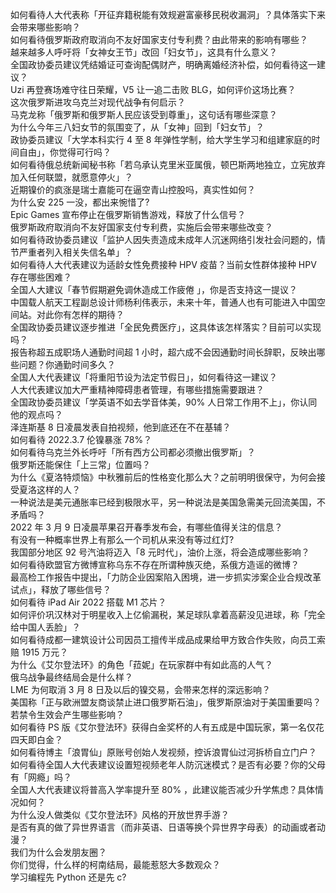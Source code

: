 如何看待人大代表称「开征弃籍税能有效规避富豪移民税收漏洞」？具体落实下来会带来哪些影响？  
如何看待俄罗斯政府取消向不友好国家支付专利费？由此带来的影响有哪些？  
越来越多人呼吁将「女神女王节」改回「妇女节」，这具有什么意义？  
全国政协委员建议凭结婚证可查询配偶财产，明确离婚经济补偿，如何看待这一建议？  
Uzi 再登赛场难守往日荣耀，V5 让一追二击败 BLG，如何评价这场比赛？  
这次俄罗斯进攻乌克兰对现代战争有何启示？  
马克龙称「俄罗斯和俄罗斯人民应该受到尊重」，这句话有哪些深意？  
为什么今年三八妇女节的氛围变了，从「女神」回到「妇女节」？  
政协委员建议「大学本科实行 4 至 8 年弹性学制，给大学生学习和组建家庭的时间自由」，你觉得可行吗？  
如何看待俄总统新闻秘书称「若乌承认克里米亚属俄，顿巴斯两地独立，立宪放弃加入任何联盟，就愿意停火」？  
近期镍价的疯涨是瑞士嘉能可在逼空青山控股吗，真实性如何？  
为什么安 225 一没，都出来惋惜了?  
Epic Games 宣布停止在俄罗斯销售游戏，释放了什么信号？  
俄罗斯政府取消向不友好国家支付专利费，实施后会带来哪些改变？  
如何看待政协委员建议「监护人因失责造成未成年人沉迷网络引发社会问题的，情节严重者列入相关失信名单」？  
如何看待人大代表建议为适龄女性免费接种 HPV 疫苗？当前女性群体接种 HPV 存在哪些困难？  
全国人大建议「春节假期避免调休造成工作疲倦 」，你是否支持这一提议？  
中国载人航天工程副总设计师杨利伟表示，未来十年，普通人也有可能进入中国空间站。对此你有怎样的期待？  
全国政协委员建议逐步推进「全民免费医疗」，这具体该怎样落实？目前可以实现吗？  
报告称超五成职场人通勤时间超 1 小时，超六成不会因通勤时间长辞职，反映出哪些问题？你通勤时间多久？  
全国人大代表建议「将重阳节设为法定节假日」，如何看待这一建议？  
人大代表建议加大严重精神障碍患者管理，有哪些措施需要跟进？  
全国政协委员建议「学英语不如去学音体美，90% 人日常工作用不上」，你认同他的观点吗？  
泽连斯基 8 日凌晨发表自拍视频，他到底还在不在基辅？  
如何看待 2022.3.7 伦镍暴涨 78%？  
如何看待乌克兰外长呼吁「所有西方公司都必须撤出俄罗斯」？  
俄罗斯还能保住「上三常」位置吗？  
为什么《夏洛特烦恼》中秋雅前后的性格变化那么大？之前明明很保守，为何会接受夏洛这样的人？  
一种说法是美元通胀率已经到极限水平，另一种说法是美国急需美元回流美国，不矛盾吗？  
2022 年 3 月 9 日凌晨苹果召开春季发布会，有哪些值得关注的信息？  
有没有一种概率世界上有那么一个司机从来没有等过红灯?  
我国部分地区 92 号汽油将迈入「8 元时代」，油价上涨，将会造成哪些影响？  
如何看待欧盟官方微博宣称乌东不存在所谓种族灭绝，系俄方造谣的微博？  
最高检工作报告中提出，「力防企业因案陷入困境，进一步抓实涉案企业合规改革试点」，释放了哪些信号？  
如何看待 iPad Air 2022 搭载 M1 芯片？  
如何评价巩汉林对于明星收入上亿偷漏税，某足球队拿着高薪没见进球，称「完全给中国人丢脸」？  
如何看待成都一建筑设计公司因员工擅传半成品成果给甲方致合作失败，向员工索赔 1915 万元？  
为什么《艾尔登法环》的角色「菈妮」在玩家群中有如此高的人气？  
俄乌战争最终结局会是什么样？  
LME 为何取消 3 月 8 日及以后的镍交易，会带来怎样的深远影响？  
美国称「正与欧洲盟友商谈禁止进口俄罗斯石油」，俄罗斯原油对于美国重要吗？若禁令生效会产生哪些影响？  
如何看待 PS 版《艾尔登法环》获得白金奖杯的人有五成是中国玩家，第一名仅花四天即白金？  
如何看待博主「浪胃仙」原账号创始人发视频，控诉浪胃仙过河拆桥自立门户？  
如何看待全国人大代表建议设置短视频老年人防沉迷模式？是否有必要？你的父母有「网瘾」吗？  
全国人大代表建议将普高入学率提升至 80% ，此建议能否减少升学焦虑？具体情况如何？  
为什么没人做类似《艾尔登法环》风格的开放世界手游？  
是否有真的做了异世界语言（而非英语、日语等换个异世界字母表）的动画或者动漫？  
我们为什么会发朋友圈？  
你们觉得，什么样的柯南结局，最能惹怒大多数观众？  
学习编程先 Python 还是先 c?  
